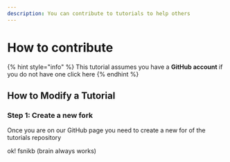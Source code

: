 ```yaml
---
description: You can contribute to tutorials to help others
---
```


# How to contribute

{% hint style="info" %}
This tutorial assumes you have a **GitHub account** if you do not have one click here
{% endhint %}

## How to Modify a Tutorial

### Step 1: Create a new fork

Once you are on our GitHub page you need to create a new for of the tutorials repository

ok! fsnikb (brain always works)
